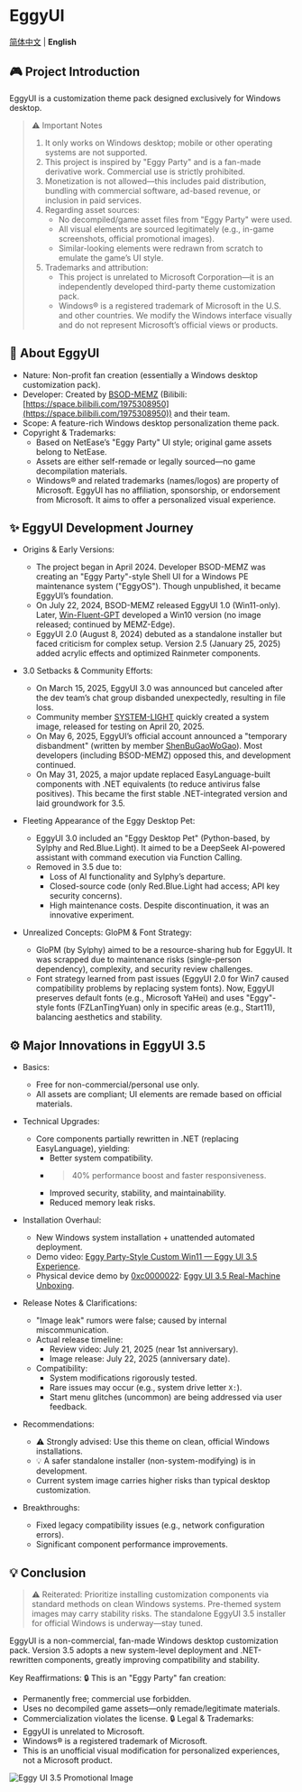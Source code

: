 ﻿# EggyUI

[简体中文](README.md) | **English**

## 🎮 Project Introduction
EggyUI is a customization theme pack designed exclusively for Windows desktop.

> ⚠️ Important Notes
> 1.  It only works on Windows desktop; mobile or other operating systems are not supported.
> 2.  This project is inspired by "Eggy Party" and is a fan-made derivative work. Commercial use is strictly prohibited.
> 3.  Monetization is not allowed—this includes paid distribution, bundling with commercial software, ad-based revenue, or inclusion in paid services.
> 4.  Regarding asset sources:
>     *   No decompiled/game asset files from "Eggy Party" were used.
>     *   All visual elements are sourced legitimately (e.g., in-game screenshots, official promotional images).
>     *   Similar-looking elements were redrawn from scratch to emulate the game’s UI style.
> 5.  Trademarks and attribution:
>     *   This project is unrelated to Microsoft Corporation—it is an independently developed third-party theme customization pack.
>     *   Windows® is a registered trademark of Microsoft in the U.S. and other countries. We modify the Windows interface visually and do not represent Microsoft’s official views or products.

## 🌟 About EggyUI
*   Nature: Non-profit fan creation (essentially a Windows desktop customization pack).
*   Developer: Created by [BSOD-MEMZ](https://github.com/BSOD-MEMZ) (Bilibili: [https://space.bilibili.com/1975308950](https://space.bilibili.com/1975308950)) and their team.
*   Scope: A feature-rich Windows desktop personalization theme pack.
*   Copyright & Trademarks:
    *   Based on NetEase’s "Eggy Party" UI style; original game assets belong to NetEase.
    *   Assets are either self-remade or legally sourced—no game decompilation materials.
    *   Windows® and related trademarks (names/logos) are property of Microsoft. EggyUI has no affiliation, sponsorship, or endorsement from Microsoft. It aims to offer a personalized visual experience.

## ✨ EggyUI Development Journey

*   Origins & Early Versions:
    *   The project began in April 2024. Developer BSOD-MEMZ was creating an "Eggy Party"-style Shell UI for a Windows PE maintenance system ("EggyOS"). Though unpublished, it became EggyUI’s foundation.
    *   On July 22, 2024, BSOD-MEMZ released EggyUI 1.0 (Win11-only). Later, [Win-Fluent-GPT](https://space.bilibili.com/1326423111) developed a Win10 version (no image released; continued by MEMZ-Edge).
    *   EggyUI 2.0 (August 8, 2024) debuted as a standalone installer but faced criticism for complex setup. Version 2.5 (January 25, 2025) added acrylic effects and optimized Rainmeter components.

*   3.0 Setbacks & Community Efforts:
    *   On March 15, 2025, EggyUI 3.0 was announced but canceled after the dev team’s chat group disbanded unexpectedly, resulting in file loss.
    *   Community member [SYSTEM-LIGHT](https://space.bilibili.com/1591761987) quickly created a system image, released for testing on April 20, 2025.
    *   On May 6, 2025, EggyUI’s official account announced a "temporary disbandment" (written by member [ShenBuGaoWoGao](https://space.bilibili.com/3546785651887055)). Most developers (including BSOD-MEMZ) opposed this, and development continued.
    *   On May 31, 2025, a major update replaced EasyLanguage-built components with .NET equivalents (to reduce antivirus false positives). This became the first stable .NET-integrated version and laid groundwork for 3.5.

*   Fleeting Appearance of the Eggy Desktop Pet:
    *   EggyUI 3.0 included an "Eggy Desktop Pet" (Python-based, by Sylphy and Red.Blue.Light). It aimed to be a DeepSeek AI-powered assistant with command execution via Function Calling.
    *   Removed in 3.5 due to:
        *   Loss of AI functionality and Sylphy’s departure.
        *   Closed-source code (only Red.Blue.Light had access; API key security concerns).
        *   High maintenance costs. Despite discontinuation, it was an innovative experiment.

*   Unrealized Concepts: GloPM & Font Strategy:
    *   GloPM (by Sylphy) aimed to be a resource-sharing hub for EggyUI. It was scrapped due to maintenance risks (single-person dependency), complexity, and security review challenges.
    *   Font strategy learned from past issues (EggyUI 2.0 for Win7 caused compatibility problems by replacing system fonts). Now, EggyUI preserves default fonts (e.g., Microsoft YaHei) and uses "Eggy"-style fonts (FZLanTingYuan) only in specific areas (e.g., Start11), balancing aesthetics and stability.

## ⚙️ Major Innovations in EggyUI 3.5

*   Basics:
    *   Free for non-commercial/personal use only.
    *   All assets are compliant; UI elements are remade based on official materials.

*   Technical Upgrades:
    *   Core components partially rewritten in .NET (replacing EasyLanguage), yielding:
        *   Better system compatibility.
        *   >40% performance boost and faster responsiveness.
        *   Improved security, stability, and maintainability.
        *   Reduced memory leak risks.

*   Installation Overhaul:
    *   New Windows system installation + unattended automated deployment.
    *   Demo video: [Eggy Party-Style Custom Win11 — Eggy UI 3.5 Experience](https://www.bilibili.com/video/BV1kbgGz7Em1).
    *   Physical device demo by [0xc0000022](https://space.bilibili.com/1092500907): [Eggy UI 3.5 Real-Machine Unboxing](https://www.bilibili.com/video/BV13w8nzqE4V).

*   Release Notes & Clarifications:
    *   "Image leak" rumors were false; caused by internal miscommunication.
    *   Actual release timeline:
        *   Review video: July 21, 2025 (near 1st anniversary).
        *   Image release: July 22, 2025 (anniversary date).
    *   Compatibility:
        *   System modifications rigorously tested.
        *   Rare issues may occur (e.g., system drive letter `X:`).
        *   Start menu glitches (uncommon) are being addressed via user feedback.

*   Recommendations:
    *   ⚠️ Strongly advised: Use this theme on clean, official Windows installations.
    *   💡 A safer standalone installer (non-system-modifying) is in development.
    *   Current system image carries higher risks than typical desktop customization.

*   Breakthroughs:
    *   Fixed legacy compatibility issues (e.g., network configuration errors).
    *   Significant component performance improvements.

## 💡 Conclusion
> ⚠️ Reiterated: Prioritize installing customization components via standard methods on clean Windows systems. Pre-themed system images may carry stability risks. The standalone EggyUI 3.5 installer for official Windows is underway—stay tuned.

EggyUI is a non-commercial, fan-made Windows desktop customization pack. Version 3.5 adopts a new system-level deployment and .NET-rewritten components, greatly improving compatibility and stability.

Key Reaffirmations:
🔒 This is an "Eggy Party" fan creation:
*   Permanently free; commercial use forbidden.
*   Uses no decompiled game assets—only remade/legitimate materials.
*   Commercialization violates the license.
🔒 Legal & Trademarks:
*   EggyUI is unrelated to Microsoft.
*   Windows® is a registered trademark of Microsoft.
*   This is an unofficial visual modification for personalized experiences, not a Microsoft product.

![Eggy UI 3.5 Promotional Image](http://i0.hdslb.com/bfs/new_dyn/24cb54b93b1c9ef3ead8ea2d3ae2d2f31591761987.png "Eggy UI 3.5")